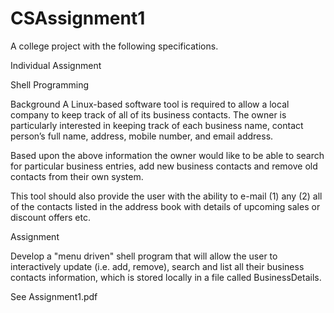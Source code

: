 # CSAssignment1

A college project with the following specifications. 

Individual Assignment

Shell Programming


Background
A Linux-based software tool is required to allow a local company to keep track of all of its
business contacts. The owner is particularly interested in keeping track of each business name, contact
person’s full name, address, mobile number, and email address.

Based upon the above information the owner would like to be able to search for particular
business entries, add new business contacts and remove old contacts from their own
system.

This tool should also provide the user with the ability to e-mail
      (1) any
      (2) all of the contacts listed in the address book with details of upcoming sales or discount offers etc.


Assignment

Develop a "menu driven" shell program that will allow the user to interactively update (i.e.
add, remove), search and list all their business contacts information, which is stored locally
in a file called BusinessDetails.

See Assignment1.pdf
